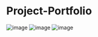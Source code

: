 ﻿# Project-Portfolio
 ![image](https://github.com/user-attachments/assets/6f3b8fa4-bd72-4921-9d15-81c6cbeb1608)
![image](https://github.com/user-attachments/assets/dd27c014-519d-47ab-939d-6d7eb8b3dc77)
![image](https://github.com/user-attachments/assets/c77b6fa3-ad98-4b0c-b0c7-f2b6c245839c)


